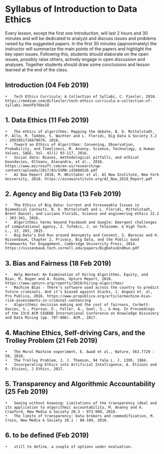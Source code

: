 # Syllabus of Introduction to Data Ethics

Every lesson, except the first one Introduction, will last 2 hours and 30 minutes and will be dedicated to analyze and discuss issues and problems raised by the suggested papers.
In the first 30 minutes (approximately) the instructor will summarize the main points of the papers and highlight the key open issues. Following this, students should elaborate on the open issues, possibly raise others, actively engage in open discussion and analyses. Together students should draw some conclusions and lesson learned at the end of the class. 

## Introduction (04 Feb 2019)

	•	Tech Ethics Curricula: A Collection of Syllabi, C. Fiesler, 2018. https://medium.com/@cfiesler/tech-ethics-curricula-a-collection-of-syllabi-3eedfb76be18

## 1. Data Ethics (11 Feb 2019)

	•	The ethics of algorithms: Mapping the debate, B. D. Mittelstadt, P. Allo, M. Taddeo, S. Wachter and L. Floridi, Big Data & Society 3.2 : 2053951716679679, 2016.
	•	Toward an Ethics of Algorithms: Convening, Observation, Probability, and Timeliness, M. Ananny, Science, Technology, & Human Values, SAGE, Vol. 41(1) 93-117, 2016.
	•	Social data: Biases, methodological pitfalls, and ethical boundaries, Olteanu, Alexandra, et al., 2016. https://www.microsoft.com/en-us/research/wp-content/uploads/2017/03/SSRN-id2886526.pdf
	•	AI Now Report 2018, M. Whittaker et al, AI Now Institute, New York University, 2018. https://ainowinstitute.org/AI_Now_2018_Report.pdf

## 2. Agency and Big Data (13 Feb 2019)

	•	The Ethics of Big Data: Current and Foreseeable Issues in Biomedical Contexts, B. D. Mittelstadt and L. Floridi, Mittelstadt, Brent Daniel, and Luciano Floridi, Science and engineering ethics 22.2 : 303-341, 2016.
	•	Algorithmic harms beyond Facebook and Google: Emergent challenges of computational agency, Z. Tufekci, J. on Telecomm. & High Tech. L., 13, 203, 2015.
	•	Big Data’s End Run around Anonymity and Consent, S. Barocas and H. Nissenbaum, Chapter 2, Privacy, Big Data, and the Public Good Frameworks for Engagement, Cambridge University Press, 2014. https://nissenbaum.tech.cornell.edu/papers/BigDatasEndRun.pdf

## 3. Bias and Fairness (18 Feb 2019)

	•	Help Wanted: An Examination of Hiring Algorithms, Equity, and Bias, M. Bogen and A. Rieke, Upturn Report, 2018. https://www.upturn.org/reports/2018/hiring-algorithms/
	•	Machine Bias - There’s software used across the country to predict future criminals. And it’s biased against blacks, J. Angwin et. al, Pro Publica, 2016. https://www.propublica.org/article/machine-bias-risk-assessments-in-criminal-sentencing
	•	Algorithmic decision making and the cost of fairness, Corbett-Davies, S., Pierson, E., Feller, A., Goel, S., & Huq. In Proceedings of the 23rd ACM SIGKDD International Conference on Knowledge Discovery and Data Mining (pp. 797-806). ACM., 2017.

## 4. Machine Ethics, Self-driving Cars, and the Trolley Problem (21 Feb 2019)

	•	The Moral Machine experiment, E. Awad et al., Nature, 563.7729 : 59, 2018.
	•	The Trolley Problem, J. J. Thomson, 94 Yale L. J. 1395, 1984. 
	•	Incorporating Ethics into Artificial Intelligence, A. Etzioni and O. Etzioni, J Ethics, 2017.

## 5. Transparency and Algorithmic Accountability (25 Feb 2019)

	•	Seeing without knowing: Limitations of the transparency ideal and its application to algorithmic accountability, M. Ananny and K. Crawford, New Media & Society 20.3 : 973-989, 2018.
	•	The limits of transparency: Data brokers and commodification, M. Crain, New Media & Society 20.1 : 88-104, 2018.

## 6. to be defined (Feb 2019)

	•	still to define, a couple of options under evaluation.
